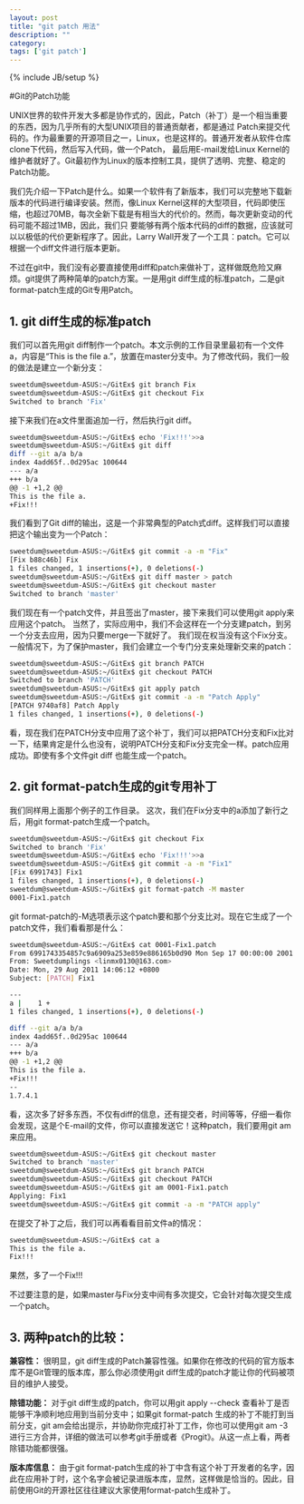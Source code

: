 ```yaml
---
layout: post
title: "git patch 用法"
description: ""
category: 
tags: ['git patch']
---
```

{% include JB/setup %}

#Git的Patch功能

UNIX世界的软件开发大多都是协作式的，因此，Patch（补丁）是一个相当重要的东西，因为几乎所有的大型UNIX项目的普通贡献者，都是通过 Patch来提交代码的。作为最重要的开源项目之一，Linux，也是这样的。普通开发者从软件仓库clone下代码，然后写入代码，做一个Patch， 最后用E-mail发给Linux Kernel的维护者就好了。Git最初作为Linux的版本控制工具，提供了透明、完整、稳定的Patch功能。

<!--more-->
我们先介绍一下Patch是什么。如果一个软件有了新版本，我们可以完整地下载新版本的代码进行编译安装。然而，像Linux Kernel这样的大型项目，代码即使压缩，也超过70MB，每次全新下载是有相当大的代价的。然而，每次更新变动的代码可能不超过1MB，因此，我们只 要能够有两个版本代码的diff的数据，应该就可以以极低的代价更新程序了。因此，Larry Wall开发了一个工具：patch。它可以根据一个diff文件进行版本更新。

不过在git中，我们没有必要直接使用diff和patch来做补丁，这样做既危险又麻烦。git提供了两种简单的patch方案。一是用git diff生成的标准patch，二是git format-patch生成的Git专用Patch。

## 1. git diff生成的标准patch

我们可以首先用git diff制作一个patch。本文示例的工作目录里最初有一个文件a，内容是“This is the file a.”，放置在master分支中。为了修改代码，我们一般的做法是建立一个新分支：

```bash
sweetdum@sweetdum-ASUS:~/GitEx$ git branch Fix
sweetdum@sweetdum-ASUS:~/GitEx$ git checkout Fix
Switched to branch 'Fix'
```

接下来我们在a文件里面追加一行，然后执行git diff。

```bash
sweetdum@sweetdum-ASUS:~/GitEx$ echo 'Fix!!!'>>a
sweetdum@sweetdum-ASUS:~/GitEx$ git diff
diff --git a/a b/a
index 4add65f..0d295ac 100644
--- a/a
+++ b/a
@@ -1 +1,2 @@
This is the file a.
+Fix!!!
```

我们看到了Git diff的输出，这是一个非常典型的Patch式diff。这样我们可以直接把这个输出变为一个Patch：

```bash
sweetdum@sweetdum-ASUS:~/GitEx$ git commit -a -m "Fix"
[Fix b88c46b] Fix
1 files changed, 1 insertions(+), 0 deletions(-)
sweetdum@sweetdum-ASUS:~/GitEx$ git diff master > patch
sweetdum@sweetdum-ASUS:~/GitEx$ git checkout master
Switched to branch 'master'
```

我们现在有一个patch文件，并且签出了master，接下来我们可以使用git apply来应用这个patch。
当然了，实际应用中，我们不会这样在一个分支建patch，到另一个分支去应用，因为只要merge一下就好了。
我们现在权当没有这个Fix分支。
一般情况下，为了保护master，我们会建立一个专门分支来处理新交来的patch：

```bash
sweetdum@sweetdum-ASUS:~/GitEx$ git branch PATCH
sweetdum@sweetdum-ASUS:~/GitEx$ git checkout PATCH
Switched to branch 'PATCH'
sweetdum@sweetdum-ASUS:~/GitEx$ git apply patch
sweetdum@sweetdum-ASUS:~/GitEx$ git commit -a -m "Patch Apply"
[PATCH 9740af8] Patch Apply
1 files changed, 1 insertions(+), 0 deletions(-)
```

看，现在我们在PATCH分支中应用了这个补丁，我们可以把PATCH分支和Fix比对一下，结果肯定是什么也没有，说明PATCH分支和Fix分支完全一样。patch应用成功。即使有多个文件git diff 也能生成一个patch。


## 2. git format-patch生成的git专用补丁

我们同样用上面那个例子的工作目录。
这次，我们在Fix分支中的a添加了新行之后，用git format-patch生成一个patch。

```bash
sweetdum@sweetdum-ASUS:~/GitEx$ git checkout Fix
Switched to branch 'Fix'
sweetdum@sweetdum-ASUS:~/GitEx$ echo 'Fix!!!'>>a
sweetdum@sweetdum-ASUS:~/GitEx$ git commit -a -m "Fix1"
[Fix 6991743] Fix1
1 files changed, 1 insertions(+), 0 deletions(-)
sweetdum@sweetdum-ASUS:~/GitEx$ git format-patch -M master
0001-Fix1.patch
```

git format-patch的-M选项表示这个patch要和那个分支比对。现在它生成了一个patch文件，我们看看那是什么：

```bash
sweetdum@sweetdum-ASUS:~/GitEx$ cat 0001-Fix1.patch
From 6991743354857c9a6909a253e859e886165b0d90 Mon Sep 17 00:00:00 2001
From: Sweetdumplings <linmx0130@163.com>
Date: Mon, 29 Aug 2011 14:06:12 +0800
Subject: [PATCH] Fix1

---
a |    1 +
1 files changed, 1 insertions(+), 0 deletions(-)

diff --git a/a b/a
index 4add65f..0d295ac 100644
--- a/a
+++ b/a
@@ -1 +1,2 @@
This is the file a.
+Fix!!!
--
1.7.4.1
```

看，这次多了好多东西，不仅有diff的信息，还有提交者，时间等等，仔细一看你会发现，这是个E-mail的文件，你可以直接发送它！这种patch，我们要用git am来应用。

```bash
sweetdum@sweetdum-ASUS:~/GitEx$ git checkout master
Switched to branch 'master'
sweetdum@sweetdum-ASUS:~/GitEx$ git branch PATCH
sweetdum@sweetdum-ASUS:~/GitEx$ git checkout PATCH
sweetdum@sweetdum-ASUS:~/GitEx$ git am 0001-Fix1.patch
Applying: Fix1
sweetdum@sweetdum-ASUS:~/GitEx$ git commit -a -m "PATCH apply"
```

在提交了补丁之后，我们可以再看看目前文件a的情况：

```bash
sweetdum@sweetdum-ASUS:~/GitEx$ cat a
This is the file a.
Fix!!!
```

果然，多了一个Fix!!!

不过要注意的是，如果master与Fix分支中间有多次提交，它会针对每次提交生成一个patch。

## 3. 两种patch的比较：

**兼容性：**
很明显，git diff生成的Patch兼容性强。如果你在修改的代码的官方版本库不是Git管理的版本库，那么你必须使用git diff生成的patch才能让你的代码被项目的维护人接受。

**除错功能：** 对于git diff生成的patch，你可以用git apply --check 查看补丁是否能够干净顺利地应用到当前分支中；如果git format-patch 生成的补丁不能打到当前分支，git am会给出提示，并协助你完成打补丁工作，你也可以使用git am -3进行三方合并，详细的做法可以参考git手册或者《Progit》。从这一点上看，两者除错功能都很强。

**版本库信息：** 由于git format-patch生成的补丁中含有这个补丁开发者的名字，因此在应用补丁时，这个名字会被记录进版本库，显然，这样做是恰当的。因此，目前使用Git的开源社区往往建议大家使用format-patch生成补丁。
